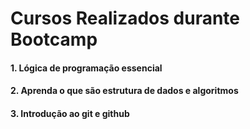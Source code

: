 # Cursos Realizados durante Bootcamp

#### 1. Lógica de programação essencial
#### 2. Aprenda o que são estrutura de dados e algoritmos
#### 3. Introdução ao git e github

